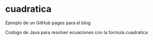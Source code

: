 # cuadratica
Ejemplo de un GitHub pages para el blog

Codogo de Java para resolver ecuaciones con la formula cuadratica
